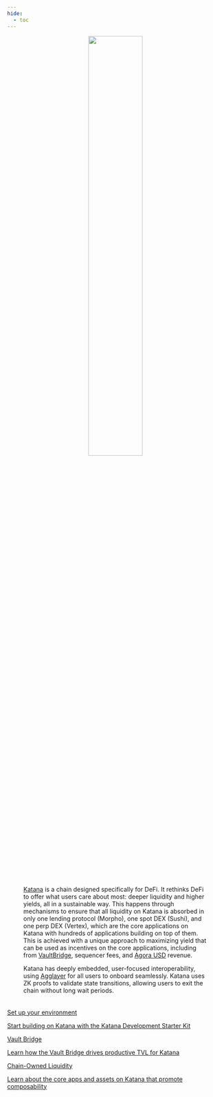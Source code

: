 ```yaml
---
hide:
  - toc
---
```


<style>
   .md-content h1:first-of-type {
      display: none;
   }
</style>

<style>
   .git-revision-date-localized-plugin, .md-source-file, .md-content__button.md-icon {
      display: none;
   }
</style>

<div class="section-wrapper product-section-head" style="text-align: center;">
   <div class="hero-image">
      <img src="/img/katana/katana-hero.svg" loading="lazy" class="hero-image" style="width: 50%; display: block; margin: 0 auto; padding-bottom: 0; margin-bottom: -10px;">
   </div>
</div>

<div class="mascot-container">
</div>
<div class="hero-left" style="max-width: 85%; margin: 0 auto; padding: 20px; text-align: left;">
   <p class="hero-subtext"><a href="https://katana.network/">Katana</a> is a chain designed specifically for DeFi. It rethinks DeFi to offer what users care about most: deeper liquidity and higher yields, all in a sustainable way. This happens through mechanisms to ensure that all liquidity on Katana is absorbed in only one lending protocol (Morpho), one spot DEX (Sushi), and one perp DEX (Vertex), which are the core applications on Katana with hundreds of applications building on top of them. This is achieved with a unique approach to maximizing yield that can be used as incentives on the core applications, including from <a href="https://polygon.technology/blog/introducing-vaultbridge-a-new-revenue-lego-for-evm-chains/">VaultBridge</a>, sequencer fees, and <a href="https://www.agora.finance/">Agora USD</a> revenue.</p>
   <p class="hero-subtext">Katana has deeply embedded, user-focused interoperability, using <a href="https://agglayer.dev/">Agglayer</a> for all users to onboard seamlessly. Katana uses ZK proofs to validate state transitions, allowing users to exit the chain without long wait periods.</p>
</p>
</div>

<div class="grid-container">
   <div class="grid-item">
    <a href="/katana/get-started/set-up-your-environment/">
        <div class="product-list-item-header">
            <div class="feature-card-heading">Set up your environment</div>
        </div>
        <p class="feature-paragraph">Start building on Katana with the Katana Development Starter Kit</p>
    </a>
</div>
<div class="grid-item">
    <a href="/katana/core-concepts/vault-bridge/">
        <div class="product-list-item-header">
            <div class="feature-card-heading">Vault Bridge</div>
        </div>
        <p class="feature-paragraph">Learn how the Vault Bridge drives productive TVL for Katana</p>
    </a>
</div>
<div class="grid-item">
    <a href="/katana/core-concepts/chain-owned-liquidity/">
        <div class="product-list-item-header">
            <div class="feature-card-heading">Chain-Owned Liquidity</div>
        </div>
        <p class="feature-paragraph">Learn about the core apps and assets on Katana that promote composability</p>
    </a>
</div>
</div>
